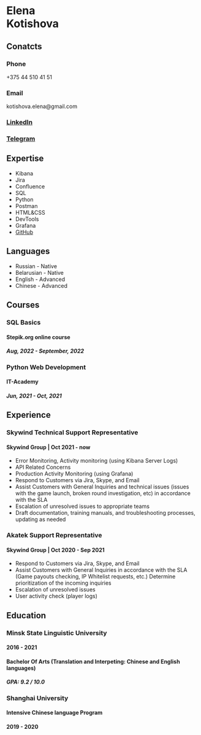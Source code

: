 <!DOCTYPE html>
<html lang="en">

<head>
  <meta charset="UTF-8">
  <title>Elena Kotishova CV</title>
  <link rel="stylesheet" href="style.css">
</head>

<body>
<div>
  <h1>Elena<br>Kotishova</h1>
</div>
<div>
  <h2><strong>Conatcts</strong></h2>
</div>
<div>
  <h3>Phone</h3>
  <p class="content">+375 44 510 41 51</p>
  <h3>Email</h3>
  <p class="content">kotishova.elena@gmail.com<p>
  <h3><a href="https://www.linkedin.com/in/kotishovaelena/">LinkedIn</a></h3>
  <h3><a href="http://t.me/lena_kotishova">Telegram</a></h3>
  </div>
  <div>
    <h2>Expertise</h2>
    <ul>
    <li>Kibana</li>
    <li>Jira</li>
    <li>Confluence</li>
    <li>SQL</li>
    <li>Python</li>
    <li>Postman</li>
    <li>HTML&CSS</li>
    <li>DevTools</li>
    <li>Grafana</li>
    <li><a href="https://github.com/lenakotishova">GitHub</a></li>
    </ul> 
  </div>
  <div>
    <h2>Languages</h2>
    <ul>
    <li>Russian - Native</li> 
    <li>Belarusian - Native</li>
    <li>English - Advanced</li>
    <li>Chinese - Advanced</li>
    </ul>
  </div>
  <div>
      <h2>Courses</h2>
      <div>
        <h3>SQL Basics</h3>
        <h4>Stepik.org online course</h4>
        <h5>Aug, 2022 - September, 2022</h5>
    </div>
    <div>
      <h3>Python Web Development</h3>
      <h4>IT-Academy</h4>
      <h5>Jun, 2021 - Oct, 2021</h5>
    </div>
  </div>
  <div>
    <h2>Experience</h2>
    <h3>Skywind Technical Support Representative</h3>
    <h4>Skywind Group | Oct 2021 - now</h4>
    <ul>
    <li>Error Monitoring, Activity monitoring (using Kibana Server Logs)</li>
    <li>API Related Concerns</li>
    <li>Production Activity Monitoring (using Grafana)</li>
    <li>Respond to Customers via Jira, Skype, and Email</li>
    <li>Assist Customers with General Inquiries and technical issues (issues with the game launch, broken round investigation, etc) in accordance with the SLA</li>
    <li>Escalation of unresolved issues to appropriate teams</li>
    <li>Draft documentation, training manuals, and troubleshooting processes, updating as needed</li>
    </ul>
<h3>Akatek Support Representative</h3>
<h4>Skywind Group | Oct 2020 - Sep 2021</h4>
<ul>
<li>Respond to Customers via Jira, Skype, and Email</li>
<li>Assist Customers with General Inquiries in accordance with the SLA (Game payouts checking, IP Whitelist requests, etc.) Determine prioritization of the incoming inquiries</li>
<li>Escalation of unresolved issues</li>
<li>User activity check (player logs)</li>
</ul>
  </div>
  <div>
    <h2>Education</h2>
    <div>
      <h3>Minsk State Linguistic University</h3>
      <h4>2016 - 2021</h4>
      <h4>Bachelor Of Arts (Translation and Interpeting: Chinese and English languages)</h4>
      <h5>GPA: 9.2 / 10.0</h5>
    </div>
    <div>
      <h3>Shanghai University</h3>
      <h4>Intensive Chinese language Program</h4>
      <h4>2019 - 2020</h4>
    </div>
    </div>
</body>
</html>